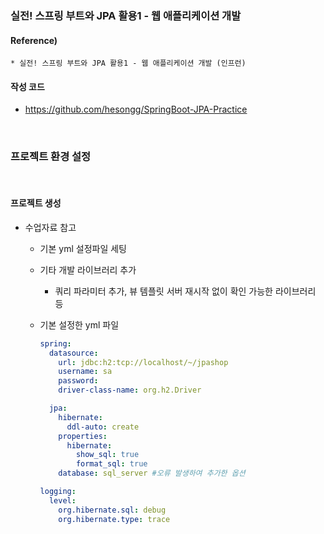 ### 실전! 스프링 부트와 JPA 활용1 - 웹 애플리케이션 개발

#### Reference) 
	* 실전! 스프링 부트와 JPA 활용1 - 웹 애플리케이션 개발 (인프런)

#### 작성 코드
- https://github.com/hesongg/SpringBoot-JPA-Practice

<br>

### 프로젝트 환경 설정

<br>

#### 프로젝트 생성

- 수업자료 참고
	- 기본 yml 설정파일 세팅
	- 기타 개발 라이브러리 추가
		- 쿼리 파라미터 추가, 뷰 템플릿 서버 재시작 없이 확인 가능한 라이브러리 등
	
	- 기본 설정한 yml 파일
		```yml
		spring:
		  datasource:
			url: jdbc:h2:tcp://localhost/~/jpashop
			username: sa
			password:
			driver-class-name: org.h2.Driver

		  jpa:
			hibernate:
			  ddl-auto: create
			properties:
			  hibernate:
				show_sql: true
				format_sql: true
			database: sql_server #오류 발생하여 추가한 옵션

		logging:
		  level:
			org.hibernate.sql: debug
			org.hibernate.type: trace
		```

<br>
